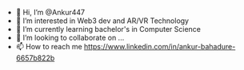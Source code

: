 - 👋 Hi, I’m @Ankur447
- 👀 I’m interested in Web3 dev and AR/VR Technology
- 🌱 I’m currently learning bachelor's in Computer Science
- 💞️ I’m looking to collaborate on ...
- 📫 How to reach me https://www.linkedin.com/in/ankur-bahadure-6657b822b

<!---
Ankur447/Ankur447 is a ✨ special ✨ repository because its `README.md` (this file) appears on your GitHub profile.
You can click the Preview link to take a look at your changes.
--->

